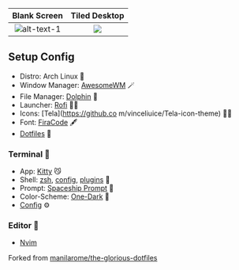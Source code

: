 |                               Blank Screen                               |                         Tiled Desktop                          |
| :----------------------------------------------------------------------: | :------------------------------------------------------------: |
| ![alt-text-1](https://github.com/wamburu/dotfiles/raw/arch/images/1.png) | ![](https://github.com/wamburu/dotfiles/raw/arch/images/2.png) |

## Setup Config

- Distro: Arch Linux 🐧
- Window Manager: [AwesomeWM](https://awesomewm.org/) 🪄
- File Manager: [Dolphin](https://wiki.archlinux.org/index.php/Dolphin) 🐬
- Launcher: [Rofi](https://github.com/davatorium/rofi/) 🕵🏿
- Icons: [Tela](https://github.co m/vinceliuice/Tela-icon-theme) 💅🏿
- Font: [FiraCode](https://github.com/tonsky/FiraCode) 🖋️
- [Dotfiles](http://github.com/wamburu/dotfiles/) 🧰

### Terminal 🥷

- App: [Kitty](https://sw.kovidgoyal.net/kitty/) 😼
- Shell: [zsh](https://ohmyz.sh/), [config](https://github.com/wamburu/dotfiles/blob/master/.zshrc), [plugins](https://github.com/wamburu/dotfiles/blob/master/.zshrc#L62) 🎩
- Prompt: [Spaceship Prompt](https://github.com/denysdovhan/spaceship-prompt) 🚀
- Color-Scheme: [One-Dark](https://github.com/joshdick/onedark.vim) 🌚
- [Config](https://github.com/wamburu/dotfiles/tree/master/kitty) ⚙️

### Editor 📝

- [Nvim](https://github.com/wamburu/dotfiles/tree/master/nvim)


Forked from [manilarome/the-glorious-dotfiles](https://github.com/manilarome/the-glorious-dotfiles)